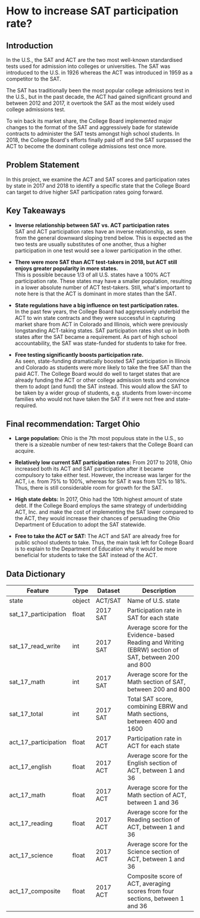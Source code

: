 # How to increase SAT participation rate?

## Introduction

In the U.S., the SAT and ACT are the two most well-known standardised tests used for admission into colleges or universities. The SAT was introduced to the U.S. in 1926 whereas the ACT was introduced in 1959 as a competitor to the SAT.

The SAT has traditionally been the most popular college admissions test in the U.S., but in the past decade, the ACT had gained significant ground and between 2012 and 2017, it overtook the SAT as the most widely used college admissions test.

To win back its market share, the College Board implemented major changes to the format of the SAT and aggressively bade for statewide contracts to administer the SAT tests amongst high school students. In 2018, the College Board's efforts finally paid off and the SAT surpassed the ACT to become the dominant college admissions test once more.


## Problem Statement
In this project, we examine the ACT and SAT scores and participation rates by state in 2017 and 2018 to identify a specific state that the College Board can target to drive higher SAT participation rates going forward.


## Key Takeaways

- **Inverse relationship between SAT vs. ACT participation rates**<BR>
SAT and ACT participation rates have an inverse relationship, as seen from the general downward sloping trend below. This is expected as the two tests are usually substitutes of one another, thus a higher participation in one test would see a lower participation in the other.


- **There were more SAT than ACT test-takers in 2018, but ACT still enjoys greater popularity in more states.** <BR>This is possible because 1/3 of all U.S. states have a 100% ACT participation rate. These states may have a smaller population, resulting in a lower absolute number of ACT test-takers. Still, what's important to note here is that the ACT is dominant in more states than the SAT.


- **State regulations have a big influence on test participation rates.** <BR>In the past few years, the College Board had aggressively underbid the ACT to win state contracts and they were successful in capturing market share from ACT in Colorado and Illinois, which were previously longstanding ACT-taking states. SAT participation rates shot up in both states after the SAT became a requirement. As part of high school accountability, the SAT was state-funded for students to take for free.


- **Free testing significantly boosts participation rate.** <BR>As seen, state-funding dramatically boosted SAT participation in Illinois and Colorado as students were more likely to take the free SAT than the paid ACT. The College Board would do well to target states that are already funding the ACT or other college admission tests and convince them to adopt (and fund) the SAT instead. This would allow the SAT to be taken by a wider group of students, e.g. students from lower-income families who would not have taken the SAT if it were not free and state-required.


## Final recommendation: Target Ohio


- **Large population:** Ohio is the 7th most populous state in the U.S., so there is a sizeable number of new test-takers that the College Board can acquire.


- **Relatively low current SAT participation rates:** From 2017 to 2018, Ohio increased both its ACT and SAT participation after it became compulsory to take either test. However, the increase was larger for the ACT, i.e. from 75% to 100%, whereas for SAT it was from 12% to 18%. Thus, there is still considerable room for growth for the SAT.


- **High state debts:** In 2017, Ohio had the 10th highest amount of state debt. If the College Board employs the same strategy of underbidding ACT, Inc. and make the cost of implementing the SAT lower compared to the ACT, they would increase their chances of persuading the Ohio Department of Education to adopt the SAT statewide.


- **Free to take the ACT or SAT:** The ACT and SAT are already free for public school students to take. Thus, the main task left for College Board is to explain to the Department of Education why it would be more beneficial for students to take the SAT instead of the ACT.


## Data Dictionary

|Feature|Type|Dataset|Description|
|---|---|---|---|
|state|object|ACT/SAT|Name of U.S. state|
|sat_17_participation|float|2017 SAT|Participation rate in SAT for each state|
|sat_17_read_write|int|2017 SAT|Average score for the Evidence-based Reading and Writing (EBRW) section of SAT, between 200 and 800|
|sat_17_math|int|2017 SAT|Average score for the Math section of SAT, between 200 and 800|
|sat_17_total|int|2017 SAT|Total SAT score, combining EBRW and Math sections, between 400 and 1600|
|act_17_participation|float|2017 ACT|Participation rate in ACT for each state|
|act_17_english|float|2017 ACT|Average score for the English section of ACT, between 1 and 36|
|act_17_math|float|2017 ACT|Average score for the Math section of ACT, between 1 and 36|
|act_17_reading|float|2017 ACT|Average score for the Reading section of ACT, between 1 and 36|
|act_17_science|float|2017 ACT|Average score for the Science section of ACT, between 1 and 36|
|act_17_composite|float|2017 ACT|Composite score of ACT, averaging scores from four sections, between 1 and 36|
